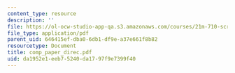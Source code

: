 ```yaml
---
content_type: resource
description: ''
file: https://ol-ocw-studio-app-qa.s3.amazonaws.com/courses/21m-710-script-analysis-fall-2005/da1952e1eeb75240da1797f9e7399f40_comp_paper_direc.pdf
file_type: application/pdf
parent_uid: 646415ef-dba0-6db1-df9e-a37e661f8b82
resourcetype: Document
title: comp_paper_direc.pdf
uid: da1952e1-eeb7-5240-da17-97f9e7399f40
---
```

